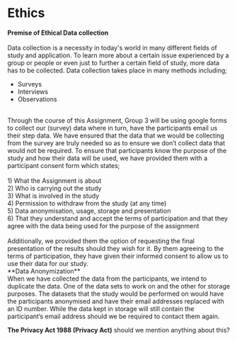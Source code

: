 # Ethics 
**Premise of Ethical Data collection** <br />
<br />
Data collection is a necessity in today's world in many different fields of study and application. To learn more about a certain issue experienced by a group or people or even just to further a certain field of study, more data has to be collected.
Data collection takes place in many methods including;  <br />
- Surveys <br />
- Interviews <br />
- Observations <br />
<br />
Through the course of this Assignment, Group 3 will be using google forms to collect our (survey) data where in turn, have the participants email us their step data. We have ensured that the data that we would be collecting from the survey are truly needed so as to ensure we don’t collect data that would not be required. To ensure that participants know the purpose of the study and how their data will be used, we have provided them with a participant consent form which states;<br />
<br />
1) What the Assignment is about <br />
2) Who is carrying out the study <br />
3) What is involved in the study <br />
4) Permission to withdraw from the study (at any time) <br />
5) Data anonymisation, usage, storage and presentation <br />
6) That they understand and accept the terms of participation and that they agree with the data being used for the purpose of the assignment <br />
<br />
Additionally, we provided them the option of requesting the final presentation of the results should they wish for it. By them agreeing to the terms of participation, they have given their informed consent to allow us to use their data for our study. <br />
**Data Anonymization**
<br />
When we have collected the data from the participants, we intend to duplicate the data. One of the data sets to work on and the other for storage purposes. The datasets that the study would be performed on would have the participants anonymised and have their email addresses replaced with an ID number. While the data kept in storage will still contain the participant’s email address should we be required to contact them again. <br />


**The Privacy Act 1988 (Privacy Act)** should we mention anything about this?  <br />

